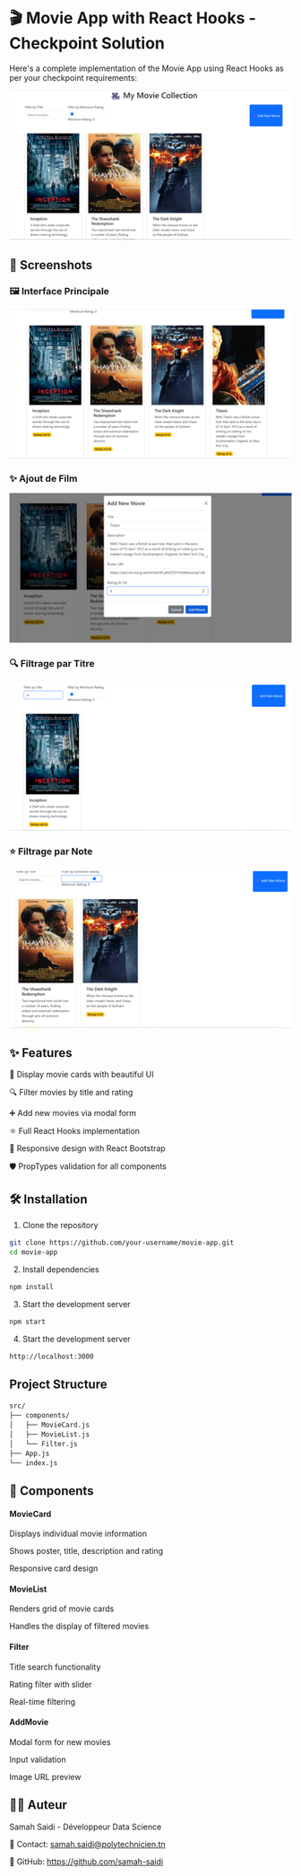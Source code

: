 # 🎬 Movie App with React Hooks - Checkpoint Solution
Here's a complete implementation of the Movie App using React Hooks as per your checkpoint requirements:

![Application Complète](./src/images/result.png)

## 📸 Screenshots

### 🖼️ Interface Principale
![Interface Principale](./src/images/result2.png)

### ✨ Ajout de Film
![Modal d'Ajout](./src/images/add_movie.png)

### 🔍 Filtrage par Titre
![Filtre par Titre](./src/images/filter_by_title.png)

### ⭐ Filtrage par Note
![Filtre par Note](./src/images/filter_rating.png)

## ✨ Features

🎥 Display movie cards with beautiful UI

🔍 Filter movies by title and rating

➕ Add new movies via modal form

⚛️ Full React Hooks implementation

🌈 Responsive design with React Bootstrap

🛡️ PropTypes validation for all components

## 🛠️ Installation

1. Clone the repository

```bash
git clone https://github.com/your-username/movie-app.git
cd movie-app
```

2. Install dependencies

```bash
npm install
```

3. Start the development server

```bash
npm start
```

4. Start the development server

```bash
http://localhost:3000
```
## Project Structure

```bash
src/
├── components/
│   ├── MovieCard.js
│   ├── MovieList.js
│   └── Filter.js
├── App.js
└── index.js
```
## 🧩 Components

#### MovieCard

Displays individual movie information

Shows poster, title, description and rating

Responsive card design

#### MovieList
Renders grid of movie cards

Handles the display of filtered movies

#### Filter
Title search functionality

Rating filter with slider

Real-time filtering

#### AddMovie

Modal form for new movies

Input validation

Image URL preview


## 👩‍💻 Auteur

Samah Saidi - Développeur Data Science

📧 Contact: samah.saidi@polytechnicien.tn

🔗 GitHub: https://github.com/samah-saidi